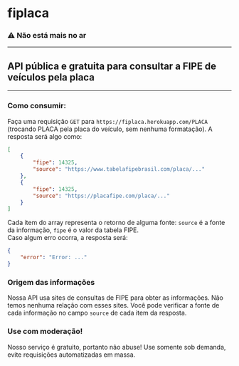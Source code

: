# fiplaca

### ⚠️ Não está mais no ar
<hr>

## API pública e gratuita para consultar a FIPE de veículos pela placa
<hr>

### Como consumir:

Faça uma requisição `GET` para `https://fiplaca.herokuapp.com/PLACA` (trocando PLACA pela placa do veículo, sem nenhuma formatação).
A resposta será algo como:
```json
[
    {
        "fipe": 14325,
        "source": "https://www.tabelafipebrasil.com/placa/..."
    },
    {
        "fipe": 14325,
        "source": "https://placafipe.com/placa/..."
    }
]
```
Cada item do array representa o retorno de alguma fonte:
`source` é a fonte da informação, `fipe` é o valor da tabela FIPE.  
Caso algum erro ocorra, a resposta será:
```json
{
    "error": "Error: ..."
}
```

### Origem das informações

Nossa API usa sites de consultas de FIPE para obter as informações. Não temos nenhuma relação com esses sites. Você pode verificar a fonte de cada informação no campo `source` de cada item da resposta.

### Use com moderação!

Nosso serviço é gratuito, portanto não abuse! Use somente sob demanda, evite requisições automatizadas em massa.
